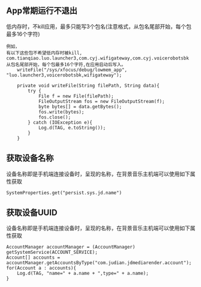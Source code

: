 ## App常期运行不退出
低内存时，不kill应用，最多只能写3个包名(注意格式，从包名尾部开始，每个包最多16个字符)
```
例如，
有以下这些包不希望低内存时被kill, com.tianqiao.luo.launcher3,com.cyj.wifigateway,com.cyj.voicerobotsbk
从包名尾部开始，每个包最多16个字符,在应用启动后写入。
    writeFile("/sys/xfocus/debug/lowmem_app", "luo.launcher3,voicerobotsbk,wifigateway");

    private void writeFile(String filePath, String data){
        try {
            File f = new File(filePath);
            FileOutputStream fos = new FileOutputStream(f);
            byte bytes[] = data.getBytes();
            fos.write(bytes);
            fos.close();
        } catch (IOException e){
            Log.d(TAG, e.toString());
        }
    }
```

## 获取设备名称
设备名称即是手机端连接设备时，呈现的名称，在背景音乐主机端可以使用如下属性获取
```
SystemProperties.get("persist.sys.jd.name") 
```
## 获取设备UUID
设备名称即是手机端连接设备时，呈现的名称，在背景音乐主机端可以使用如下属性获取
```
AccountManager accountManager = (AccountManager) getSystemService(ACCOUNT_SERVICE);
Account[] accounts = accountManager.getAccountsByType("com.judian.jdmediarender.account");
for(Account a : accounts){
    Log.d(TAG, "name=" + a.name + ",type=" + a.name);  
}
```
